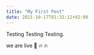 ```yaml
---
title: "My First Post"
date: 2021-10-17T01:31:12+02:00
---
```


Testing Testing Testing.

we are live :dancer: :fire: :fire:
